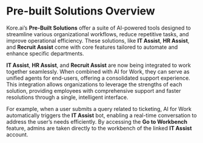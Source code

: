 # Pre-built Solutions Overview

Kore.ai’s **Pre-Built Solutions** offer a suite of AI-powered tools designed to streamline various organizational workflows, reduce repetitive tasks, and improve operational efficiency. These solutions, like **IT Assist**, **HR Assist**, and **Recruit Assist** come with core features tailored to automate and enhance specific departments.

**IT Assist**, **HR Assist**, and **Recruit Assist** are now being integrated to work together seamlessly. When combined with AI for Work, they can serve as unified agents for end-users, offering a consolidated support experience. This integration allows organizations to leverage the strengths of each solution, providing employees with comprehensive support and faster resolutions through a single, intelligent interface.

For example, when a user submits a query related to ticketing, AI for Work automatically triggers the **IT Assist** bot, enabling a real-time conversation to address the user’s needs efficiently. By accessing the **Go to Workbench** feature, admins are taken directly to the workbench of the linked **IT Assist** account.
